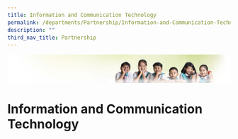 ```yaml
---
title: Information and Communication Technology
permalink: /departments/Partnership/Information-and-Communication-Technology/
description: ""
third_nav_title: Partnership
---
```

![](/images/Banner.jpg)

Information and Communication Technology
========================================